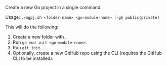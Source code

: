 Create a new Go project in a single command.

Usage:
`./ngpj.sh <folder-name> <go-module-name> [-gh public|private]`

This will do the following:
1. Create a new folder with <folder-name>.
2. Run `go mod init <go-module-name>`.
3. Run `git init .`.
4. Optionally, create a new GitHub repo using the CLI (requires the GitHub CLI to be installed).
